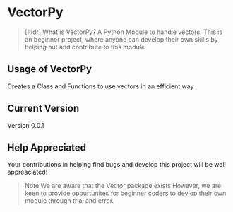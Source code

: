 # VectorPy
> [!tldr]
> What is VectorPy?
> A Python Module to handle vectors.
> This is an beginner project, where anyone can develop their own skills by helping out and contribute to this module



## Usage of VectorPy
Creates a Class and Functions to use vectors in an efficient way

## Current Version

Version 0.0.1

## Help Appreciated
Your contributions in helping find bugs and develop this project will be well appreaciated!

> Note
> We are aware that the Vector package exists
> However, we are keen to provide oppurtunites for beginner coders to devlop their own module through trial and error.
